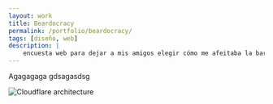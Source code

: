 ```yaml
---
layout: work
title: Beardocracy
permalink: /portfolio/beardocracy/
tags: [diseño, web]
description: |
    encuesta web para dejar a mis amigos elegir cómo me afeitaba la barba de 8 meses. Ganó “El Velázquez” :)
---
```


Agagagaga gdsagasdsg

![Cloudflare architecture](preview.png)

[jekyll-organization]: https://github.com/jekyll
